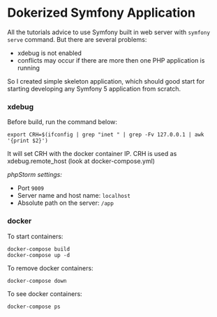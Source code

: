Dokerized Symfony Application
=======================
All the tutorials advice to use Symfony built in web server with ```symfony serve``` command. But there are several problems:
 - xdebug is not enabled
 - conflicts may occur if there are more then one PHP application is running

So I created simple skeleton application, which should good start for starting developing any Symfony 5 application from scratch.

### xdebug
Before build, run the command below:

```export CRH=$(ifconfig | grep "inet " | grep -Fv 127.0.0.1 | awk '{print $2}')```

It will set CRH with the docker container IP. CRH is used as xdebug.remote_host (look at docker-compose.yml)

*phpStorm settings:*
* Port `9009`
* Server name and host name: `localhost`
* Absolute path on the server: `/app`

### docker
To start containers:
```$bash
docker-compose build
docker-compose up -d
```

To remove docker containers:
```$xslt
docker-compose down
```

To see docker containers:
```$xslt
docker-compose ps
```
